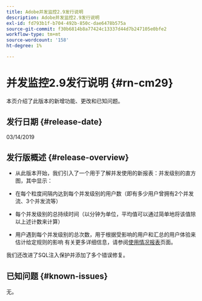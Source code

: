 ```yaml
---
title: Adobe并发监控2.9发行说明
description: Adobe并发监控2.9发行说明
exl-id: fd793b1f-b704-492b-850c-dae6478b575a
source-git-commit: f30b6814b8a77424c13337d44d7b247105e0bfe2
workflow-type: tm+mt
source-wordcount: '158'
ht-degree: 1%

---
```


# 并发监控2.9发行说明 {#rn-cm29}

本页介绍了此版本的新增功能、更改和已知问题。

## 发行日期 {#release-date}

03/14/2019


## 发行版概述 {#release-overview}

* 从此版本开始，我们引入了一个用于了解并发使用的新报表：并发级别的直方图，其中显示：

* 在每个粒度间隔内达到每个并发级别的用户数（即有多少用户曾拥有2个并发流、3个并发流等）
* 每个并发级别的总持续时间（以分钟为单位，平均值可以通过简单地将该值除以上述计数来计算）
* 用户遇到每个并发级别的总次数，用于根据受影响的用户和汇总的用户体验来估计给定规则的影响
有关更多详细信息，请参阅[使用情况报表](/help/concurrency-monitoring/cm-usage-reports.md)页面。

我们还改进了SQL注入保护并添加了多个错误修复。

## 已知问题 {#known-issues}

无。
